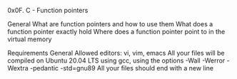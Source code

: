 0x0F. C - Function pointers

General
What are function pointers and how to use them
What does a function pointer exactly hold
Where does a function pointer point to in the virtual memory



Requirements
General
Allowed editors: vi, vim, emacs
All your files will be compiled on Ubuntu 20.04 LTS using gcc, using the options -Wall -Werror -Wextra -pedantic -std=gnu89
All your files should end with a new line
